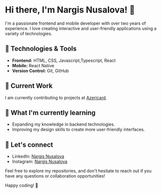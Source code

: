 # Hi there, I'm Nargis Nusalova! 👋

I'm a passionate frontend and mobile developer with over two years of experience. I love creating interactive and user-friendly applications using a variety of technologies.

## 🔧 Technologies & Tools
- **Frontend:** HTML, CSS, Javascript,Typescript, React
- **Mobile:** React Native
- **Version Control:** Git, GitHub

## 🚀 Current Work 

I am currently contributing to projects at [Azericard](https://www.azericard.com/).

## 🌱 What I'm currently learning
- Expanding my knowledge in backend technologies.
- Improving my design skills to create more user-friendly interfaces.

## 💬 Let's connect
- LinkedIn: [Nargis Nusalova](https://www.linkedin.com/in/nargiznusalova)
- Instagram: [Nargis Nusalova](https://www.instagram.com/nargisnusalova)

Feel free to explore my repositories, and don't hesitate to reach out if you have any questions or collaboration opportunities!

Happy coding! 🚀
